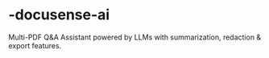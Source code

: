# -docusense-ai
Multi-PDF Q&amp;A Assistant powered by LLMs with summarization, redaction &amp; export features.
